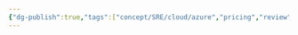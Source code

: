 ```yaml
---
{"dg-publish":true,"tags":["concept/SRE/cloud/azure","pricing","review"],"ms-learn-url":"https://azure.microsoft.com/en-us/pricing/details/bandwidth/","definition":"Bandwidth refers to data moving in and out of Azure data centers, as well as data moving between Azure data centers; other transfers are explicitly covered by the Content Delivery Network, ExpressRoute pricing, or Peering.","permalink":"/concepts/azure-bandwitdh-pricing/","dgPassFrontmatter":true}
---
```


